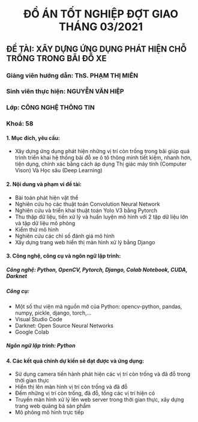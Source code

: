 <h1 align="center"> ĐỒ ÁN TỐT NGHIỆP ĐỢT GIAO THÁNG 03/2021 </h1>


## ĐỀ TÀI: XÂY DỰNG ỨNG DỤNG PHÁT HIỆN CHỖ TRỐNG TRONG BÃI ĐỖ XE  
### Giảng viên hướng dẫn: ThS. PHẠM THỊ MIÊN  
### Sinh viên thực hiện: NGUYỄN VĂN HIỆP
### Lớp: CÔNG NGHỆ THÔNG TIN
### Khoá: 58
#### 1. Mục đích, yêu cầu:
- Xây dựng ứng dụng phát hiện những vị trí còn trống trong bãi giúp quá trình triển khai hệ thống bãi đỗ xe ô tô thông minh tiết kiệm, nhanh hơn, tiện dụng, chính xác bằng cách áp dụng Thị giác máy tính (Computer Vison) Và Học sâu (Deep Learning)
#### 2. Nội dung và phạm vi đề tài:
- Bài toán phát hiện vật thể
- Nghiên cứu họ các thuật toán Convolution Neural Network
- Nghiên cứu và triển khai thuật toán Yolo V3 bằng Pytorch
- Thu thập dữ liệu, tiền xử lý và huấn luyện mô hình với 2 tập dữ liệu lớn và tập dữ liệu mô phỏng
- Kiểm thử mô hình
- Nghiên cứu các chỉ số đánh giá mô hình
- Xây dựng trang web hiển thị màn hình xử lý bằng Django
#### 3. Công nghệ, công cụ và ngôn ngữ lập trình:
##### Công nghệ: Python, OpenCV, Pytorch, Django, Colab Notebook, CUDA, Darknet
##### Công cụ:
- Một số thư viện mã nguồn mở của Python: opencv-python, pandas, numpy, pickle, django, torch,...
- Visual Studio Code
- Darknet: Open Source Neural Networks
- Google Colab
##### Ngôn ngữ lập trình: Python
#### 4. Các kết quả chính dự kiến sẽ đạt được và ứng dụng:
- Sử dụng camera tiến hành phát hiện các vị trí còn trống và đã đỗ trong thời gian thực
- Hiển thị lên màn hình vị trí còn trống và đã đỗ
- Đếm những vị trí còn trống, đã đỗ, tổng các vị trí hiện có
- Truyền màn hình xử lý lên web server trong thời gian thực, xây dựng trang web quảng bá sản phẩm
- Mô phỏng mô hình trực tiếp
